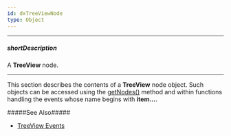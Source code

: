 ```yaml
---
id: dxTreeViewNode
type: Object
---
```

---
##### shortDescription
A **TreeView** node.

---
This section describes the contents of a **TreeView** node object. Such objects can be accessed using the [getNodes()](/Documentation/ApiReference/UI_Widgets/dxTreeView/Methods/#getNodes) method and within functions handling the events whose name begins with **item...**.

#####See Also#####
- [TreeView Events](/api-reference/10%20UI%20Widgets/dxTreeView/4%20Events/Events.md '/Documentation/ApiReference/UI_Widgets/dxTreeView/Events/')